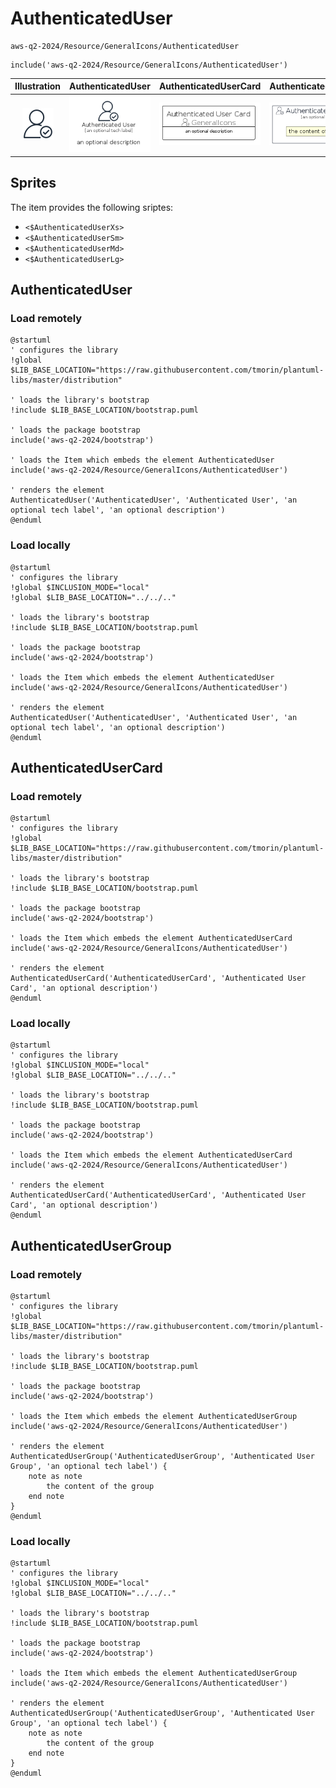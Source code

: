 # AuthenticatedUser


```text
aws-q2-2024/Resource/GeneralIcons/AuthenticatedUser
```

```text
include('aws-q2-2024/Resource/GeneralIcons/AuthenticatedUser')
```



| Illustration | AuthenticatedUser | AuthenticatedUserCard | AuthenticatedUserGroup |
| :---: | :---: | :---: | :---: |
| ![illustration for Illustration](../../../aws-q2-2024/Resource/GeneralIcons/AuthenticatedUser.png) | ![illustration for AuthenticatedUser](../../../aws-q2-2024/Resource/GeneralIcons/AuthenticatedUser.Local.png) | ![illustration for AuthenticatedUserCard](../../../aws-q2-2024/Resource/GeneralIcons/AuthenticatedUserCard.Local.png) | ![illustration for AuthenticatedUserGroup](../../../aws-q2-2024/Resource/GeneralIcons/AuthenticatedUserGroup.Local.png) |



## Sprites
The item provides the following sriptes:

- `<$AuthenticatedUserXs>`
- `<$AuthenticatedUserSm>`
- `<$AuthenticatedUserMd>`
- `<$AuthenticatedUserLg>`





## AuthenticatedUser

### Load remotely
```plantuml
@startuml
' configures the library
!global $LIB_BASE_LOCATION="https://raw.githubusercontent.com/tmorin/plantuml-libs/master/distribution"

' loads the library's bootstrap
!include $LIB_BASE_LOCATION/bootstrap.puml

' loads the package bootstrap
include('aws-q2-2024/bootstrap')

' loads the Item which embeds the element AuthenticatedUser
include('aws-q2-2024/Resource/GeneralIcons/AuthenticatedUser')

' renders the element
AuthenticatedUser('AuthenticatedUser', 'Authenticated User', 'an optional tech label', 'an optional description')
@enduml
```

### Load locally
```plantuml
@startuml
' configures the library
!global $INCLUSION_MODE="local"
!global $LIB_BASE_LOCATION="../../.."

' loads the library's bootstrap
!include $LIB_BASE_LOCATION/bootstrap.puml

' loads the package bootstrap
include('aws-q2-2024/bootstrap')

' loads the Item which embeds the element AuthenticatedUser
include('aws-q2-2024/Resource/GeneralIcons/AuthenticatedUser')

' renders the element
AuthenticatedUser('AuthenticatedUser', 'Authenticated User', 'an optional tech label', 'an optional description')
@enduml
```

## AuthenticatedUserCard

### Load remotely
```plantuml
@startuml
' configures the library
!global $LIB_BASE_LOCATION="https://raw.githubusercontent.com/tmorin/plantuml-libs/master/distribution"

' loads the library's bootstrap
!include $LIB_BASE_LOCATION/bootstrap.puml

' loads the package bootstrap
include('aws-q2-2024/bootstrap')

' loads the Item which embeds the element AuthenticatedUserCard
include('aws-q2-2024/Resource/GeneralIcons/AuthenticatedUser')

' renders the element
AuthenticatedUserCard('AuthenticatedUserCard', 'Authenticated User Card', 'an optional description')
@enduml
```

### Load locally
```plantuml
@startuml
' configures the library
!global $INCLUSION_MODE="local"
!global $LIB_BASE_LOCATION="../../.."

' loads the library's bootstrap
!include $LIB_BASE_LOCATION/bootstrap.puml

' loads the package bootstrap
include('aws-q2-2024/bootstrap')

' loads the Item which embeds the element AuthenticatedUserCard
include('aws-q2-2024/Resource/GeneralIcons/AuthenticatedUser')

' renders the element
AuthenticatedUserCard('AuthenticatedUserCard', 'Authenticated User Card', 'an optional description')
@enduml
```

## AuthenticatedUserGroup

### Load remotely
```plantuml
@startuml
' configures the library
!global $LIB_BASE_LOCATION="https://raw.githubusercontent.com/tmorin/plantuml-libs/master/distribution"

' loads the library's bootstrap
!include $LIB_BASE_LOCATION/bootstrap.puml

' loads the package bootstrap
include('aws-q2-2024/bootstrap')

' loads the Item which embeds the element AuthenticatedUserGroup
include('aws-q2-2024/Resource/GeneralIcons/AuthenticatedUser')

' renders the element
AuthenticatedUserGroup('AuthenticatedUserGroup', 'Authenticated User Group', 'an optional tech label') {
    note as note
        the content of the group
    end note
}
@enduml
```

### Load locally
```plantuml
@startuml
' configures the library
!global $INCLUSION_MODE="local"
!global $LIB_BASE_LOCATION="../../.."

' loads the library's bootstrap
!include $LIB_BASE_LOCATION/bootstrap.puml

' loads the package bootstrap
include('aws-q2-2024/bootstrap')

' loads the Item which embeds the element AuthenticatedUserGroup
include('aws-q2-2024/Resource/GeneralIcons/AuthenticatedUser')

' renders the element
AuthenticatedUserGroup('AuthenticatedUserGroup', 'Authenticated User Group', 'an optional tech label') {
    note as note
        the content of the group
    end note
}
@enduml
```

